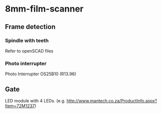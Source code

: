 # 8mm-film-scanner

## Frame detection

### Spindle with teeth

Refer to openSCAD files

### Photo interrupter

Photo Interrupter OS25B10 (R13.96)

## Gate

LED module with 4 LEDs. (e.g. http://www.mantech.co.za/ProductInfo.aspx?Item=72M1237)

